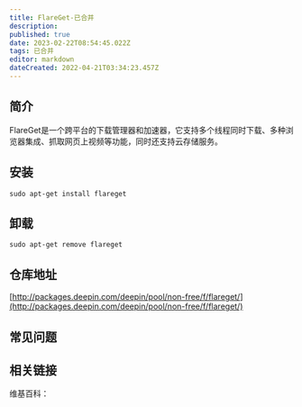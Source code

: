 ```yaml
---
title: FlareGet-已合并
description: 
published: true
date: 2023-02-22T08:54:45.022Z
tags: 已合并
editor: markdown
dateCreated: 2022-04-21T03:34:23.457Z
---
```


## 简介

FlareGet是一个跨平台的下载管理器和加速器，它支持多个线程同时下载、多种浏览器集成、抓取网页上视频等功能，同时还支持云存储服务。

## 安装

`sudo apt-get install flareget`

## 卸载

`sudo apt-get remove flareget`

## 仓库地址

[http://packages.deepin.com/deepin/pool/non-free/f/flareget/](http://packages.deepin.com/deepin/pool/non-free/f/flareget/)

## 常见问题

## 相关链接

维基百科：
